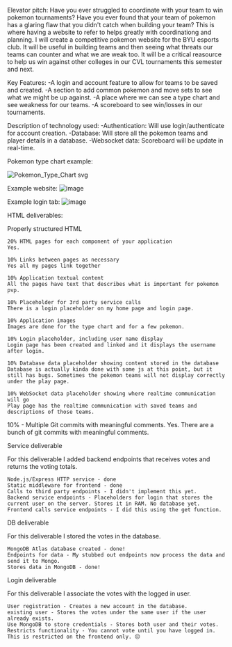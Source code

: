 Elevator pitch:
Have you ever struggled to coordinate with your team to win pokemon tournaments? Have you ever found that your team of pokemon has a glaring flaw that you didn't catch when building your team? This is where having a website to refer to helps greatly with coordinationg and planning. I will create a competitive pokemon website for the BYU esports club. It will be useful in building teams and then seeing what threats our teams can counter and what we are weak too. It will be a critical reasource to  help us win against other colleges in our CVL tournaments this semester and next. 

Key Features: 
-A login and account feature to allow for teams to be saved and created.
-A section to add common pokemon and move sets to see what we might be up against.
-A place where we can see a type chart and see weakness for our teams.
-A scoreboard to see win/losses in our tournaments. 

Description of technology used:
-Authentication: Will use login/authenticate for account creation.
-Database: Will store all the pokemon teams and player details in a database. 
-Websocket data: Scoreboard will be update in real-time.

Pokemon type chart example: 

![Pokemon_Type_Chart svg](https://github.com/jrp244/startup/assets/83414799/ba0bf1a1-a65f-4e53-88fb-00080ced1ce9)

Example website: 
![image](https://github.com/jrp244/startup/assets/83414799/0ff789e2-df14-41a9-bc3f-5915cfe78bc6)

Example login tab:
![image](https://github.com/jrp244/startup/assets/83414799/89519442-a349-4569-a082-42135d1a4a82)

HTML deliverables: 


Properly structured HTML

    20% HTML pages for each component of your application
    Yes. 
    
    10% Links between pages as necessary
    Yes all my pages link together
    
    10% Application textual content
    All the pages have text that describes what is important for pokemon pvp.
    
    10% Placeholder for 3rd party service calls
    There is a login placeholder on my home page and login page.
    
    10% Application images
    Images are done for the type chart and for a few pokemon. 
    
    10% Login placeholder, including user name display
    Login page has been created and linked and it displays the username after login.
    
    10% Database data placeholder showing content stored in the database
    Database is actually kinda done with some js at this point, but it still has bugs. Sometimes the pokemon teams will not display correctly under the play page.
    
    10% WebSocket data placeholder showing where realtime communication will go
    Play page has the realtime communication with saved teams and descriptions of those teams.

10% - Multiple Git commits with meaningful comments.
Yes. There are a bunch of git commits with meaningful comments.

Service deliverable

For this deliverable I added backend endpoints that receives votes and returns the voting totals.

    Node.js/Express HTTP service - done
    Static middleware for frontend - done
    Calls to third party endpoints - I didn't implement this yet.
    Backend service endpoints - Placeholders for login that stores the current user on the server. Stores it in RAM. No database yet.
    Frontend calls service endpoints - I did this using the get function.


DB deliverable

For this deliverable I stored the votes in the database.

    MongoDB Atlas database created - done!
    Endpoints for data - My stubbed out endpoints now process the data and send it to Mongo.
    Stores data in MongoDB - done!

Login deliverable

For this deliverable I associate the votes with the logged in user.

    User registration - Creates a new account in the database.
    existing user - Stores the votes under the same user if the user already exists.
    Use MongoDB to store credentials - Stores both user and their votes.
    Restricts functionality - You cannot vote until you have logged in. This is restricted on the frontend only. 😔




